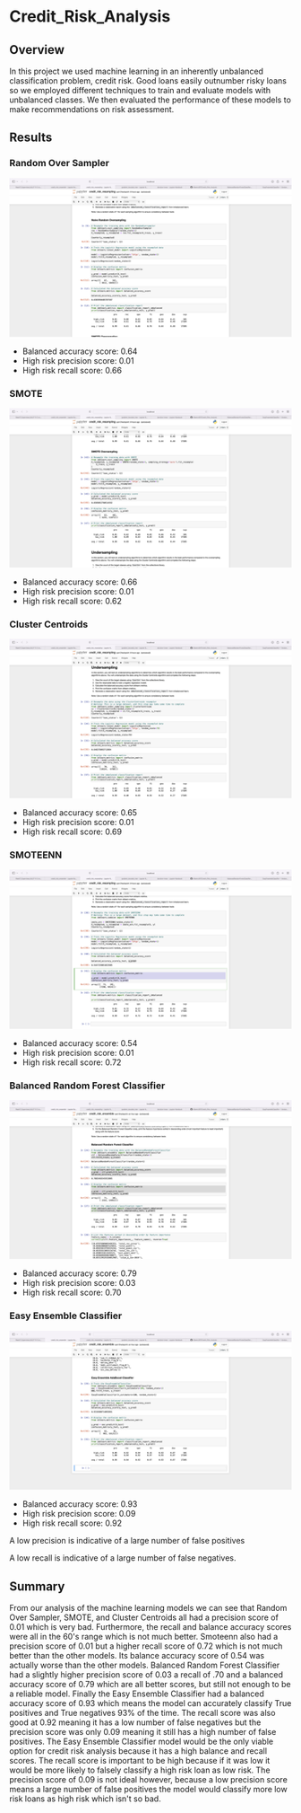 # Credit_Risk_Analysis
## Overview
In this project we used machine learning in an inherently unbalanced classification problem, credit risk. Good loans easily outnumber risky loans so we employed different techniques to train and evaluate models with unbalanced classes. We then evaluated the performance of these models to make recommendations on risk assessment.

## Results
### Random Over Sampler
![](Resources/RandomOverSampler.png)
- Balanced accuracy score: 0.64 
- High risk precision score: 0.01 
- High risk recall score: 0.66 

### SMOTE
![](Resources/SMOTE.png)
- Balanced accuracy score: 0.66 
- High risk precision score: 0.01 
- High risk recall score: 0.62

### Cluster Centroids
![](Resources/ClusterCentroids.png)
- Balanced accuracy score: 0.65 
- High risk precision score: 0.01
- High risk recall score: 0.69

### SMOTEENN
![](Resources/SMOTEENN.png)
- Balanced accuracy score: 0.54 
- High risk precision score: 0.01
- High risk recall score: 0.72

### Balanced Random Forest Classifier
![](Resources/BalancedRandomForestClassifier.png)
- Balanced accuracy score: 0.79 
- High risk precision score: 0.03
- High risk recall score: 0.70

### Easy Ensemble Classifier
![](Resources/EasyEnsembleClassifier.png)
- Balanced accuracy score: 0.93 
- High risk precision score: 0.09
- High risk recall score: 0.92


A low precision is indicative of a large number of false positives

A low recall is indicative of a large number of false negatives.

## Summary
From our analysis of the machine learning models we can see that Random Over Sampler, SMOTE, and Cluster Centroids all had a precision score of 0.01 which is very bad. Furthermore, the recall and balance accuracy scores were all in the 60's range which is not much better. Smoteenn also had a precision score of 0.01 but a higher recall score of 0.72 which is not much better than the other models. Its balance accuracy score of 0.54 was actually worse than the other models. Balanced Random Forest Classifier had a slightly higher precision score of 0.03 a recall of .70 and a balanced accuracy score of 0.79 which are all better scores, but still not enough to be a reliable model. Finally the Easy Ensemble Classifier had a balanced accuracy score of 0.93 which means the model can accurately classify True positives and True negatives 93% of the time. The recall score was also good at 0.92 meaning it has a low number of false negatives but the precision score was only 0.09 meaning it still has a high number of false positives. The Easy Ensemble Classifier model would be the only viable option for credit risk analysis because it has a high balance and recall scores. The recall score is important to be high because if it was low it would be more likely to falsely classify a high risk loan as low risk. The precision score of 0.09 is not ideal however, because a low precision score means a large number of false positives the model would classify more low risk loans as high risk which isn't so bad.